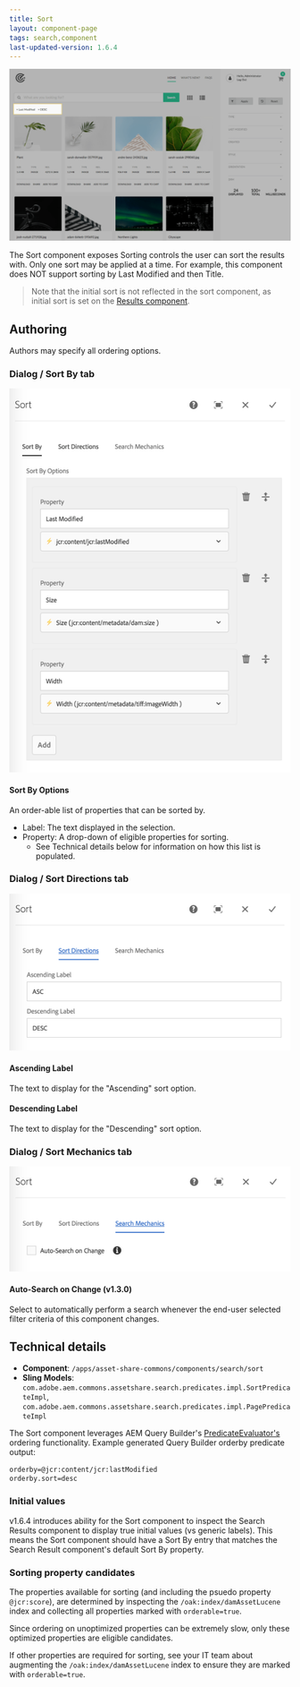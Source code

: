 ```yaml
---
title: Sort
layout: component-page
tags: search,component
last-updated-version: 1.6.4
--- 
```


![Sort component](./images/main.png)

The Sort component exposes Sorting controls the user can sort the results with. 
Only one sort may be applied at a time. For example, this component does NOT support sorting by Last Modified and then Title.

> Note that the initial sort is not reflected in the sort component, as initial sort is set on the [Results component](../results).

## Authoring

Authors may specify all ordering options.

### Dialog / Sort By tab 
 
 ![Sort By dialog](./images/dialog-sort-by.png)

#### Sort By Options

An order-able list of properties that can be sorted by.

* Label: The text displayed in the selection.
* Property: A drop-down of eligible properties for sorting. 
    * See Technical details below for information on how this list is populated. 
                    
### Dialog / Sort Directions tab             

![Sort Direction dialog](./images/dialog-sort-directions.png)

#### Ascending Label

The text to display for the "Ascending" sort option.

#### Descending Label

The text to display for the "Descending" sort option.


### Dialog / Sort Mechanics tab

 ![Sort dialog](./images/dialog-search-mechanics.png)

#### Auto-Search on Change (v1.3.0)

Select to automatically perform a search whenever the end-user selected filter criteria of this component changes.


## Technical details

* **Component**: `/apps/asset-share-commons/components/search/sort`
* **Sling Models**: `com.adobe.aem.commons.assetshare.search.predicates.impl.SortPredicateImpl`, `com.adobe.aem.commons.assetshare.search.predicates.impl.PagePredicateImpl`
    
    
The Sort component leverages AEM Query Builder's [PredicateEvaluator's](https://docs.adobe.com/content/docs/en/aem/6-3/develop/ref/javadoc/com/day/cq/search/eval/PredicateEvaluator.html) ordering functionality.
Example generated Query Builder orderby predicate output: 

```
orderby=@jcr:content/jcr:lastModified
orderby.sort=desc
```

### Initial values

v1.6.4 introduces ability for the Sort component to inspect the Search Results component to display true initial values (vs generic labels).
This means the Sort component should have a Sort By entry that matches the Search Result component's default Sort By property.

### Sorting property candidates

The properties available for sorting (and including the psuedo property `@jcr:score`), are determined by inspecting the `/oak:index/damAssetLucene` index and collecting all properties marked with `orderable=true`.

Since ordering on unoptimized properties can be extremely slow, only these optimized properties are eligible candidates. 

If other properties are required for sorting, see your IT team about augmenting the `/oak:index/damAssetLucene` index to ensure they are marked with `orderable=true`.